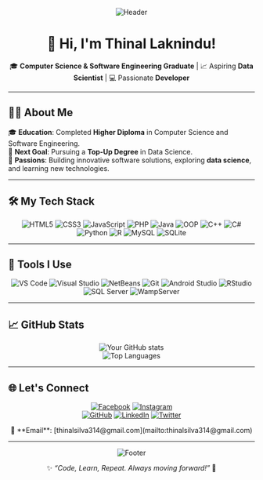 <div align="center">
  
![Header](https://media.giphy.com/media/xTiTnxpQ3ghPiB2Hp6/giphy.gif)

# 🚀 Hi, I'm Thinal Laknindu!

🎓 **Computer Science & Software Engineering Graduate** | 📈 Aspiring **Data Scientist** | 💻 Passionate **Developer**  

</div>

---

## 👨‍💻 About Me  
🎓 **Education**: Completed **Higher Diploma** in Computer Science and Software Engineering.  
🎯 **Next Goal**: Pursuing a **Top-Up Degree** in Data Science.  
🚀 **Passions**: Building innovative software solutions, exploring **data science**, and learning new technologies.  

---

## 🛠️ My Tech Stack  

<div align="center">

![HTML5](https://img.shields.io/badge/HTML5-E34F26?style=flat&logo=html5&logoColor=white)
![CSS3](https://img.shields.io/badge/CSS3-1572B6?style=flat&logo=css3&logoColor=white)
![JavaScript](https://img.shields.io/badge/JavaScript-323330?style=flat&logo=javascript&logoColor=F7DF1E)
![PHP](https://img.shields.io/badge/PHP-777BB4?style=flat&logo=php&logoColor=white)
![Java](https://img.shields.io/badge/Java-ED8B00?style=flat&logo=openjdk&logoColor=white)
![OOP](https://img.shields.io/badge/OOP-Programming-blue?style=flat)
![C++](https://img.shields.io/badge/C++-00599C?style=flat&logo=c%2B%2B&logoColor=white)
![C#](https://img.shields.io/badge/C%23-239120?style=flat&logo=csharp&logoColor=white)
![Python](https://img.shields.io/badge/Python-3776AB?style=flat&logo=python&logoColor=white)
![R](https://img.shields.io/badge/R-276DC3?style=flat&logo=r&logoColor=white)
![MySQL](https://img.shields.io/badge/MySQL-00000F?style=flat&logo=mysql&logoColor=white)
![SQLite](https://img.shields.io/badge/SQLite-07405E?style=flat&logo=sqlite&logoColor=white)

</div>

---


## 🌟 Tools I Use  

<div align="center">

![VS Code](https://img.shields.io/badge/VS%20Code-0078D4?style=flat&logo=visual-studio-code&logoColor=white)
![Visual Studio](https://img.shields.io/badge/Visual%20Studio-5C2D91?style=flat&logo=visual-studio&logoColor=white)
![NetBeans](https://img.shields.io/badge/NetBeans-1B6AC6?style=flat&logo=apache-netbeans-ide&logoColor=white)
![Git](https://img.shields.io/badge/Git-F05032?style=flat&logo=git&logoColor=white)
![Android Studio](https://img.shields.io/badge/Android%20Studio-3DDC84?style=flat&logo=android-studio&logoColor=white)
![RStudio](https://img.shields.io/badge/RStudio-276DC3?style=flat&logo=r&logoColor=white)
![SQL Server](https://img.shields.io/badge/SQL%20Server-CC2927?style=flat&logo=microsoft-sql-server&logoColor=white)
![WampServer](https://img.shields.io/badge/WampServer-FF00FF?style=flat&logo=wampserver&logoColor=white)

</div>

---

## 📈 GitHub Stats  

<div align="center">

![Your GitHub stats](https://github-readme-stats.vercel.app/api?username=Thinal03&show_icons=true&theme=tokyonight)  
![Top Languages](https://github-readme-stats.vercel.app/api/top-langs/?username=Thinal03&layout=compact&theme=tokyonight)

</div>

---

## 🌐 Let's Connect  

<div align="center">

[![Facebook](https://img.shields.io/badge/Facebook-1877F2?style=flat&logo=facebook&logoColor=white)](https://facebook.com/ThinalLaknindu)
[![Instagram](https://img.shields.io/badge/Instagram-E4405F?style=flat&logo=instagram&logoColor=white)](https://instagram.com/thinal_laknindu)  
[![GitHub](https://img.shields.io/badge/GitHub-181717?style=flat&logo=github&logoColor=white)](https://github.com/Thinal03)
[![LinkedIn](https://img.shields.io/badge/LinkedIn-0A66C2?style=flat&logo=linkedin&logoColor=white)](https://linkedin.com/in/ThinalLaknindu)
[![Twitter](https://img.shields.io/badge/Twitter-1DA1F2?style=flat&logo=twitter&logoColor=white)](https://twitter.com/ThinalLaknindu)  

<center>
📧 **Email**: [thinalsilva314@gmail.com](mailto:thinalsilva314@gmail.com) 
</center>


</div>


---

<div align="center">

![Footer](https://media.giphy.com/media/26AHONQ79FdWZhAI0/giphy.gif)  

✨ *“Code, Learn, Repeat. Always moving forward!”* 🚀

</div>
